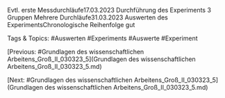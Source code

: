 Evtl. erste Messdurchläufe17.03.2023
Durchführung des Experiments 
3 Gruppen
Mehrere Durchläufe31.03.2023
Auswerten des ExperimentsChronologische Reihenfolge gut 

   Tags & Topics:
   #Auswerten
   #Experiments
   #Auswerte
   #Experiment

[Previous: #Grundlagen des wissenschaftlichen Arbeitens_Groß_II_030323_5](Grundlagen des wissenschaftlichen Arbeitens_Groß_II_030323_5.md)

[Next: #Grundlagen des wissenschaftlichen Arbeitens_Groß_II_030323_5](Grundlagen des wissenschaftlichen Arbeitens_Groß_II_030323_5.md)